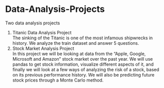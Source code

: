 # Data-Analysis-Projects
Two data analysis projects  
1.	Titanic Data Analysis Project  
The sinking of the Titanic is one of the most infamous shipwrecks in history. We analyze the train dataset and answer 5 questions.  
2.	Stock Market Analysis Project  
In this project we will be looking at data from the “Apple, Google, Microsoft and Amazon” stock market over the past year. We will use pandas to get stock information, visualize different aspects of it, and finally we will look at a few ways of analyzing the risk of a stock, based on its previous performance history. We will also be predicting future stock prices through a Monte Carlo method.


